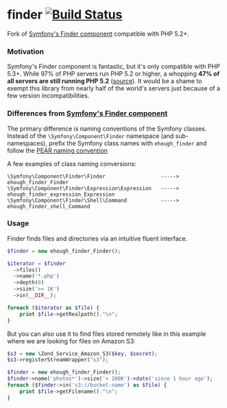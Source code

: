 # finder [![Build Status](https://secure.travis-ci.org/ehough/finder.png)](http://travis-ci.org/ehough/finder)

Fork of [Symfony's Finder component](https://github.com/symfony/Finder) compatible with PHP 5.2+.

### Motivation

Symfony's Finder component is fantastic, but it's only compatible with PHP 5.3+. While 97% of PHP servers run PHP 5.2 or higher, a whopping **47% of all servers are still running PHP 5.2** ([source](http://w3techs.com/technologies/details/pl-php/5/all)). It would be a shame to exempt this library from nearly half of the world's servers just because of a few version incompatibilities.

### Differences from [Symfony's Finder component](https://github.com/symfony/Finder)

The primary difference is naming conventions of the Symfony classes.
Instead of the `\Symfony\Component\Finder` namespace (and sub-namespaces), prefix the Symfony class names
with `ehough_finder` and follow the [PEAR naming convention](http://pear.php.net/manual/en/standards.php)

A few examples of class naming conversions:

    \Symfony\Component\Finder\Finder                  ----->    ehough_finder_Finder
    \Symfony\Component\Finder\Expression\Expression   ----->    ehough_finder_expression_Expression
    \Symfony\Component\Finder\Shell\Command           ----->    ehough_finder_shell_Command

### Usage

Finder finds files and directories via an intuitive fluent interface.

```php
$finder = new ehough_finder_Finder();

$iterator = $finder
  ->files()
  ->name('*.php')
  ->depth(0)
  ->size('>= 1K')
  ->in(__DIR__);

foreach ($iterator as $file) {
    print $file->getRealpath()."\n";
}
```

But you can also use it to find files stored remotely like in this example where
we are looking for files on Amazon S3:

```php
$s3 = new \Zend_Service_Amazon_S3($key, $secret);
$s3->registerStreamWrapper("s3");

$finder = new ehough_finder_Finder();
$finder->name('photos*')->size('< 100K')->date('since 1 hour ago');
foreach ($finder->in('s3://bucket-name') as $file) {
    print $file->getFilename()."\n";
}
```
